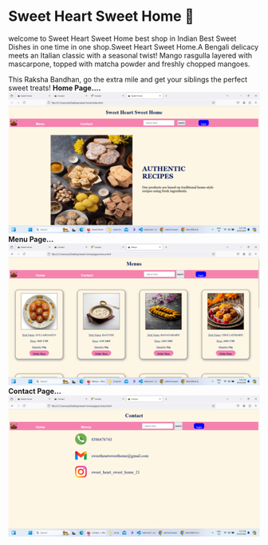 # Sweet Heart Sweet Home 🧁

welcome to Sweet Heart Sweet Home best shop in Indian Best Sweet Dishes in one time in one shop.Sweet Heart Sweet Home.A Bengali delicacy meets an Italian classic with a seasonal twist!
Mango rasgulla layered with mascarpone, topped with matcha powder and freshly chopped mangoes.

This Raksha Bandhan, go the extra mile and get your siblings the perfect sweet treats!
<b>Home Page....</b>
![screenshot](./ssimg/home.png)
<b>Menu Page...</b>
![screenshot](./ssimg/menu.png)
<b>Contact Page...</b>
![screenshot](./ssimg/contact.png)